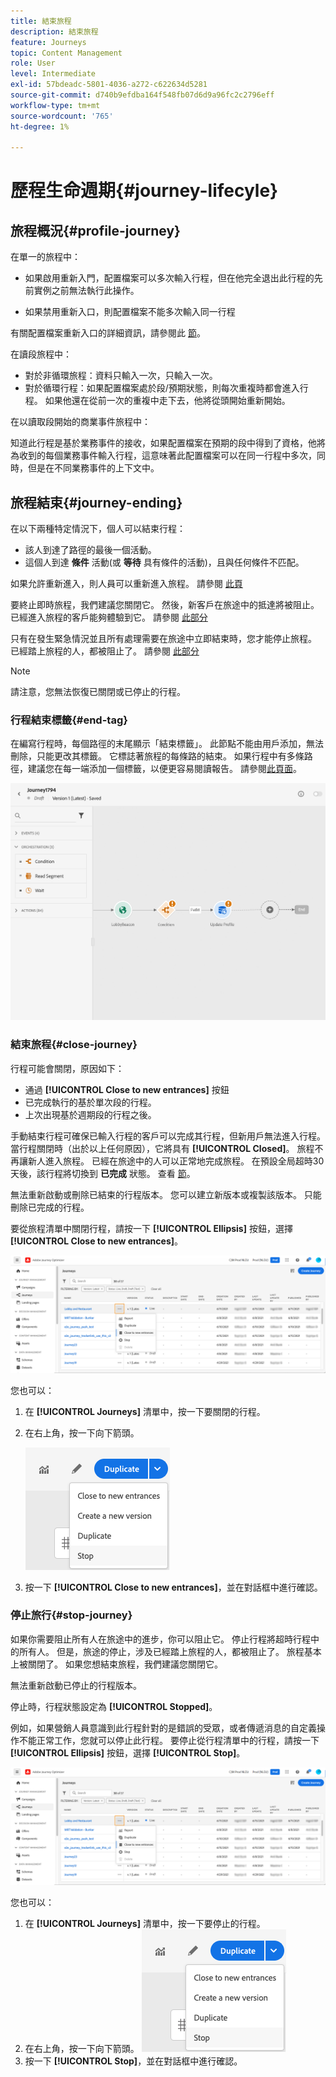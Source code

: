 ```yaml
---
title: 結束旅程
description: 結束旅程
feature: Journeys
topic: Content Management
role: User
level: Intermediate
exl-id: 57bdeadc-5801-4036-a272-c622634d5281
source-git-commit: d740b9efdba164f548fb07d6d9a96fc2c2796eff
workflow-type: tm+mt
source-wordcount: '765'
ht-degree: 1%

---
```


# 歷程生命週期{#journey-lifecyle}

## 旅程概況{#profile-journey}

在單一的旅程中：

* 如果啟用重新入門，配置檔案可以多次輸入行程，但在他完全退出此行程的先前實例之前無法執行此操作。

* 如果禁用重新入口，則配置檔案不能多次輸入同一行程

有關配置檔案重新入口的詳細資訊，請參閱此 [節](../building-journeys/journey-gs.md#change-properties)。

在讀段旅程中：

* 對於非循環旅程：資料只輸入一次，只輸入一次。
* 對於循環行程：如果配置檔案處於段/預期狀態，則每次重複時都會進入行程。 如果他還在從前一次的重複中走下去，他將從頭開始重新開始。

在以讀取段開始的商業事件旅程中：

知道此行程是基於業務事件的接收，如果配置檔案在預期的段中得到了資格，他將為收到的每個業務事件輸入行程，這意味著此配置檔案可以在同一行程中多次，同時，但是在不同業務事件的上下文中。

## 旅程結束{#journey-ending}

在以下兩種特定情況下，個人可以結束行程：

* 該人到達了路徑的最後一個活動。
* 這個人到達 **條件** 活動(或 **等待** 具有條件的活動)，且與任何條件不匹配。

如果允許重新進入，則人員可以重新進入旅程。 請參閱 [此頁](../building-journeys/journey-gs.md#change-properties)

要終止即時旅程，我們建議您關閉它。 然後，新客戶在旅途中的抵達將被阻止。 已經進入旅程的客戶能夠體驗到它。 請參閱 [此部分](../building-journeys/journey-end.md#close-journey)

只有在發生緊急情況並且所有處理需要在旅途中立即結束時，您才能停止旅程。 已經踏上旅程的人，都被阻止了。 請參閱 [此部分](../building-journeys/journey-end.md#stop-journey)

>[!NOTE]
>
>請注意，您無法恢復已關閉或已停止的行程。

### 行程結束標籤{#end-tag}

在編寫行程時，每個路徑的末尾顯示「結束標籤」。 此節點不能由用戶添加，無法刪除，只能更改其標籤。 它標誌著旅程的每條路的結束。 如果行程中有多條路徑，建議您在每一端添加一個標籤，以便更容易閱讀報告。 請參閱[此頁面](../reports/live-report.md)。

![](assets/journey-end.png)

<!--

### End activity{#journey-end-activity}

The **[!UICONTROL End]** activity allows you to mark the end of each path of the journey. It is not mandatory but recommended for visual clarity. See [this page](../building-journeys/end-activity.md)

![](assets/journey54.png)

-->

### 結束旅程{#close-journey}

行程可能會關閉，原因如下：

* 通過 **[!UICONTROL Close to new entrances]** 按鈕
* 已完成執行的基於單次段的行程。
* 上次出現基於週期段的行程之後。

手動結束行程可確保已輸入行程的客戶可以完成其行程，但新用戶無法進入行程。 當行程關閉時（出於以上任何原因），它將具有 **[!UICONTROL Closed]**。 旅程不再讓新人進入旅程。 已經在旅途中的人可以正常地完成旅程。 在預設全局超時30天後，該行程將切換到 **已完成** 狀態。 查看 [節](../building-journeys/journey-gs.md#global_timeout)。

無法重新啟動或刪除已結束的行程版本。 您可以建立新版本或複製該版本。 只能刪除已完成的行程。

要從旅程清單中關閉行程，請按一下 **[!UICONTROL Ellipsis]** 按鈕，選擇 **[!UICONTROL Close to new entrances]**。

![](assets/journey-finish-quick-action.png)

您也可以：

1. 在 **[!UICONTROL Journeys]** 清單中，按一下要關閉的行程。
1. 在右上角，按一下向下箭頭。

   ![](assets/finish_drop_down_list.png)

1. 按一下 **[!UICONTROL Close to new entrances]**，並在對話框中進行確認。

### 停止旅行{#stop-journey}

如果你需要阻止所有人在旅途中的進步，你可以阻止它。 停止行程將超時行程中的所有人。 但是，旅途的停止，涉及已經踏上旅程的人，都被阻止了。 旅程基本上被關閉了。 如果您想結束旅程，我們建議您關閉它。

無法重新啟動已停止的行程版本。

停止時，行程狀態設定為 **[!UICONTROL Stopped]**。

例如，如果營銷人員意識到此行程針對的是錯誤的受眾，或者傳遞消息的自定義操作不能正常工作，您就可以停止此行程。 要停止從行程清單中的行程，請按一下 **[!UICONTROL Ellipsis]** 按鈕，選擇 **[!UICONTROL Stop]**。

![](assets/journey-finish-quick-action.png)

您也可以：

1. 在 **[!UICONTROL Journeys]** 清單中，按一下要停止的行程。
1. 在右上角，按一下向下箭頭。
   ![](assets/finish_drop_down_list.png)
1. 按一下 **[!UICONTROL Stop]**，並在對話框中進行確認。
